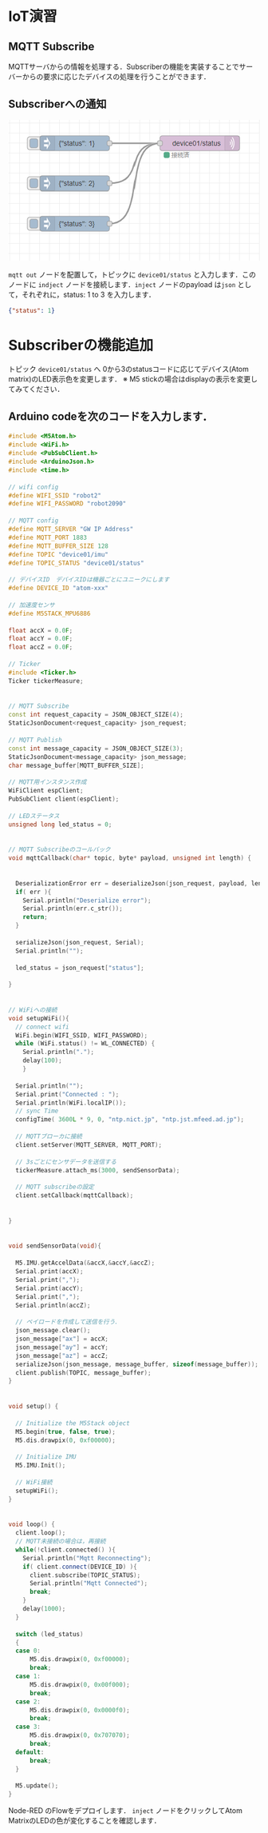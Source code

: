 # IoT演習

## MQTT Subscribe

MQTTサーバからの情報を処理する．Subscriberの機能を実装することでサーバーからの要求に応じたデバイスの処理を行うことができます．


## Subscriberへの通知

![firebas_tobira](images/mqtt_subscribe.png)

`mqtt out` ノードを配置して，トピックに `device01/status` と入力します．このノードに `indject` ノードを接続します．`inject` ノードのpayload は`json` として，それぞれに，status: 1 to 3 を入力します．

```json
{"status": 1}
```


# Subscriberの機能追加

トピック  `device01/status` へ 0から3のstatusコードに応じてデバイス(Atom matrix)のLED表示色を変更します．
※ M5 stickの場合はdisplayの表示を変更してみてください．


## Arduino codeを次のコードを入力します．

```cpp
#include <M5Atom.h>
#include <WiFi.h>
#include <PubSubClient.h>
#include <ArduinoJson.h>
#include <time.h>

// wifi config
#define WIFI_SSID "robot2" 
#define WIFI_PASSWORD "robot2090"

// MQTT config
#define MQTT_SERVER "GW IP Address"
#define MQTT_PORT 1883
#define MQTT_BUFFER_SIZE 128
#define TOPIC "device01/imu"
#define TOPIC_STATUS "device01/status"

// デバイスID　デバイスIDは機器ごとにユニークにします
#define DEVICE_ID "atom-xxx"

// 加速度センサ
#define M5STACK_MPU6886

float accX = 0.0F;
float accY = 0.0F;
float accZ = 0.0F;

// Ticker
#include <Ticker.h>
Ticker tickerMeasure;


// MQTT Subscribe
const int request_capacity = JSON_OBJECT_SIZE(4);
StaticJsonDocument<request_capacity> json_request;

// MQTT Publish
const int message_capacity = JSON_OBJECT_SIZE(3);
StaticJsonDocument<message_capacity> json_message;
char message_buffer[MQTT_BUFFER_SIZE];

// MQTT用インスタンス作成
WiFiClient espClient;
PubSubClient client(espClient);

// LEDステータス
unsigned long led_status = 0;


// MQTT Subscribeのコールバック
void mqttCallback(char* topic, byte* payload, unsigned int length) {

  
  DeserializationError err = deserializeJson(json_request, payload, length);
  if( err ){
    Serial.println("Deserialize error");
    Serial.println(err.c_str());
    return;
  }

  serializeJson(json_request, Serial);
  Serial.println("");

  led_status = json_request["status"];

}


// WiFiへの接続
void setupWiFi(){
  // connect wifi
  WiFi.begin(WIFI_SSID, WIFI_PASSWORD);  
  while (WiFi.status() != WL_CONNECTED) {
    Serial.println(".");
    delay(100);
    }

  Serial.println("");
  Serial.print("Connected : ");
  Serial.println(WiFi.localIP());
  // sync Time
  configTime( 3600L * 9, 0, "ntp.nict.jp", "ntp.jst.mfeed.ad.jp");

  // MQTTブローカに接続
  client.setServer(MQTT_SERVER, MQTT_PORT);

  // 3sごとにセンサデータを送信する
  tickerMeasure.attach_ms(3000, sendSensorData);

  // MQTT subscribeの設定
  client.setCallback(mqttCallback); 
  

}


void sendSensorData(void){

  M5.IMU.getAccelData(&accX,&accY,&accZ);
  Serial.print(accX);
  Serial.print(",");
  Serial.print(accY);
  Serial.print(",");
  Serial.println(accZ);
  
  // ペイロードを作成して送信を行う．
  json_message.clear();
  json_message["ax"] = accX;
  json_message["ay"] = accY;
  json_message["az"] = accZ;
  serializeJson(json_message, message_buffer, sizeof(message_buffer));
  client.publish(TOPIC, message_buffer);
}


void setup() {
  
  // Initialize the M5Stack object
  M5.begin(true, false, true);
  M5.dis.drawpix(0, 0xf00000);

  // Initialize IMU
  M5.IMU.Init();

  // WiFi接続
  setupWiFi();
}


void loop() {
  client.loop();
  // MQTT未接続の場合は，再接続
  while(!client.connected() ){
    Serial.println("Mqtt Reconnecting");
    if( client.connect(DEVICE_ID) ){
      client.subscribe(TOPIC_STATUS);
      Serial.println("Mqtt Connected");
      break;
    }
    delay(1000);
  }

  switch (led_status)
  {
  case 0:
      M5.dis.drawpix(0, 0xf00000);
      break;
  case 1:
      M5.dis.drawpix(0, 0x00f000);
      break;
  case 2:
      M5.dis.drawpix(0, 0x0000f0);
      break;
  case 3:
      M5.dis.drawpix(0, 0x707070);
      break;
  default:
      break;
  }

  M5.update();
}


```

 
Node-RED のFlowをデプロイします． `inject` ノードをクリックしてAtom MatrixのLEDの色が変化することを確認します．



